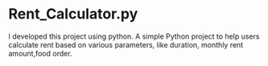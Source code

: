 # Rent_Calculator.py
I developed this project using python.
A simple Python project to help users calculate rent based on various parameters, like duration, monthly rent amount,food order.
